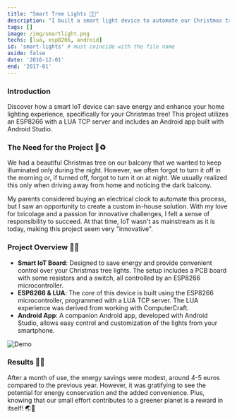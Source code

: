 ```yaml
---
title: "Smart Tree Lights 🎄💡"
description: "I built a smart light device to automate our Christmas tree lights and save energy! 🌏🌿"
tags: []
image: /img/smartlight.png
techs: [lua, esp8266, android]
id: 'smart-lights' # must coincide with the file name
aside: false
date: '2016-12-01'
end: '2017-01'
---
```

 
### Introduction
Discover how a smart IoT device can save energy and enhance your home lighting experience, specifically for your Christmas tree! This project utilizes an ESP8266 with a LUA TCP server and includes an Android app built with Android Studio.

### The Need for the Project 🌲♻️
We had a beautiful Christmas tree on our balcony that we wanted to keep illuminated only during the night. However, we often forgot to turn it off in the morning or, if turned off, forgot to turn it on at night. We usually realized this only when driving away from home and noticing the dark balcony.

My parents considered buying an electrical clock to automate this process, but I saw an opportunity to create a custom in-house solution. With my love for bricolage and a passion for innovative challenges, I felt a sense of responsibility to succeed. At that time, IoT wasn't as mainstream as it is today, making this project seem very "innovative".

### Project Overview 🌱🔧
- **Smart IoT Board**: Designed to save energy and provide convenient control over your Christmas tree lights. The setup includes a PCB board with some resistors and a switch, all controlled by an ESP8266 microcontroller.
- **ESP8266 & LUA**: The core of this device is built using the ESP8266 microcontroller, programmed with a LUA TCP server. The LUA experience was derived from working with ComputerCraft.
- **Android App**: A companion Android app, developed with Android Studio, allows easy control and customization of the lights from your smartphone.

![Demo](/img/smartlight.gif)

### Results 🌟🔋
After a month of use, the energy savings were modest, around 4-5 euros compared to the previous year. However, it was gratifying to see the potential for energy conservation and the added convenience. Plus, knowing that our small effort contributes to a greener planet is a reward in itself! 🌏🌿

